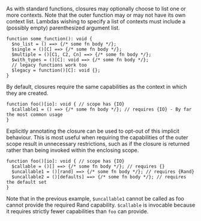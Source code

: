 As with standard functions, closures may optionally choose to list one or more contexts. Note that the outer function may or may not have its own context list. Lambdas wishing to specify a list of contexts must include a (possibly empty) parenthesized argument list.

```hack
function some_function(): void {
  $no_list = () ==> {/* some fn body */};
  $single = ()[C] ==> {/* some fn body */};
  $multiple = ()[C1, C2, Cn] ==> {/* some fn body */};
  $with_types = ()[C]: void ==> {/* some fn body */};
  // legacy functions work too
  $legacy = function()[C]: void {};
}
```

By default, closures require the same capabilities as the context in which they are created.

```hack
function foo()[io]: void { // scope has {IO}
  $callable1 = () ==> {/* some fn body */}; // requires {IO} - By far the most common usage
}
```

Explicitly annotating the closure can be used to opt-out of this implicit behaviour. This is most useful when requiring the capabilities of the outer scope result in unnecessary restrictions, such as if the closure is returned rather than being invoked within the enclosing scope.

```hack
function foo()[io]: void { // scope has {IO}
  $callable = ()[] ==> {/* some fn body */}; // requires {}
  $uncallable1 = ()[rand] ==> {/* some fn body */}; // requires {Rand}
  $uncallable2 = ()[defaults] ==> {/* some fn body */}; // requires the default set
}
```

Note that in the previous example, `$uncallable1` cannot be called as foo cannot provide the required Rand capability. `$callable` is invocable because it requires strictly fewer capabilities than `foo` can provide.